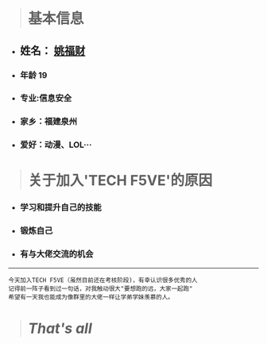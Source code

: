 ># **基本信息**
- ## **姓名： [姚福财](https://github.com/Afuxdd)** 
- ### **年龄 19** 
- ### **专业:信息安全** 
- ### **家乡：福建泉州**
- ### **爱好：动漫、LOL···**
># **关于加入'TECH F5VE'的原因**
* ### **学习和提升自己的技能**
* ### **锻炼自己**
* ### **有与大佬交流的机会**
***
```
今天加入TECH F5VE（虽然目前还在考核阶段)，有幸认识很多优秀的人
记得前一阵子看到过一句话，对我触动很大"要想跑的远，大家一起跑"
希望有一天我也能成为像群里的大佬一样让学弟学妹羡慕的人。
```
># ***That's all***